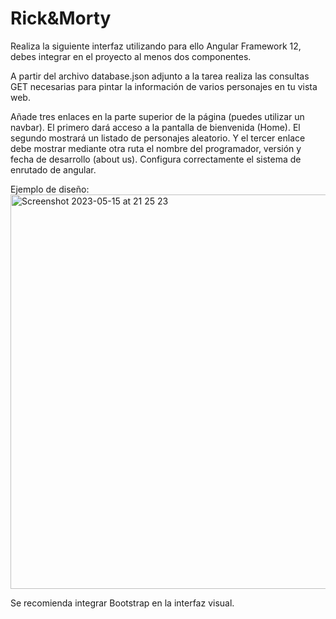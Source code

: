 # Rick&Morty


Realiza la siguiente interfaz utilizando para ello Angular Framework 12, debes integrar en el proyecto al menos dos componentes.

A partir del archivo database.json adjunto a la tarea realiza las consultas GET necesarias para pintar la información de varios personajes en tu vista web. 

Añade tres enlaces en la parte superior de la página (puedes utilizar un navbar). El primero dará acceso a la pantalla de bienvenida (Home). El segundo mostrará un listado de personajes aleatorio. Y el tercer enlace debe mostrar mediante otra ruta el nombre del programador, versión y fecha de desarrollo (about us). Configura correctamente el sistema de enrutado de angular.

Ejemplo de diseño:
<img width="631" alt="Screenshot 2023-05-15 at 21 25 23" src="https://github.com/camilagarcia36/cgp-fsd-t37_RickMorty/assets/78553396/58bfa163-2239-464a-a9f8-bbd7ea93e0ef">

Se recomienda integrar Bootstrap en la interfaz visual.
